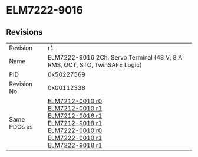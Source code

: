 # ELM7222-9016

## Revisions
<table>
<tr>
<td>Revision</td>
<td>r1</td>
</tr>
<tr>
<td>Name</td>
<td>ELM7222-9016 2Ch. Servo Terminal (48 V, 8 A RMS, OCT, STO, TwinSAFE Logic)</td>
</tr>
<tr>
<td>PID</td>
<td>0x50227569</td>
</tr>
<tr>
<td>Revision No</td>
<td>0x00112338</td>
</tr>
<tr>
<td>Same PDOs as</td>
<td><a href="ELM7212-0010.md">ELM7212-0010 r0</a><br/><a href="ELM7212-0010.md">ELM7212-0010 r1</a><br/><a href="ELM7212-9016.md">ELM7212-9016 r1</a><br/><a href="ELM7212-9018.md">ELM7212-9018 r1</a><br/><a href="ELM7222-0010.md">ELM7222-0010 r0</a><br/><a href="ELM7222-0010.md">ELM7222-0010 r1</a><br/><a href="ELM7222-9018.md">ELM7222-9018 r1</a></td>
</tr>
</table>
